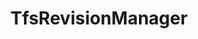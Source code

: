 ---
optionsClassName: TfsRevisionManagerOptions
optionsClassFullName: MigrationTools.Enrichers.TfsRevisionManagerOptions
configurationSamples:
- name: default
  description: 
  code: >-
    {
      "$type": "TfsRevisionManagerOptions",
      "Enabled": true,
      "ReplayRevisions": false,
      "MaxRevisions": 0
    }
  sampleFor: MigrationTools.Enrichers.TfsRevisionManagerOptions
description: missng XML code comments
className: TfsRevisionManager
typeName: ProcessorEnrichers
architecture: v2
options:
- parameterName: Enabled
  type: Boolean
  description: missng XML code comments
  defaultValue: missng XML code comments
- parameterName: MaxRevisions
  type: Int32
  description: missng XML code comments
  defaultValue: missng XML code comments
- parameterName: RefName
  type: String
  description: missng XML code comments
  defaultValue: missng XML code comments
- parameterName: ReplayRevisions
  type: Boolean
  description: missng XML code comments
  defaultValue: missng XML code comments

redirectFrom: []
layout: reference
toc: true
permalink: /Reference2/v2/ProcessorEnrichers/TfsRevisionManager/
title: TfsRevisionManager
categories:
- ProcessorEnrichers
- v2

---